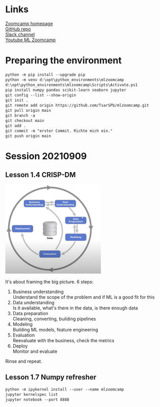 # Links
[Zoomcamp homepage](https://datatalks.club/courses/2021-winter-ml-zoomcamp.html)  
[GitHub repo](https://github.com/alexeygrigorev/mlbookcamp-code)  
[Slack channel](https://datatalks-club.slack.com)  
[Youtube ML Zoomcamp](https://www.youtube.com/channel/UCDvErgK0j5ur3aLgn6U-LqQ)  

# Preparing the environment
```
python -m pip install --upgrade pip
python -m venv d:\opt\python_environments\mlzoomcamp
d:\opt\python_environments\mlzoomcamp\Scripts\Activate.ps1
pip install numpy pandas scikit-learn seaborn jupyter
git config --list --show-origin
git init .
git remote add origin https://github.com/TsarSPb/mlzoomcamp.git
git pull origin main
git branch -a
git checkout main
git add .
git commit -m "erster Commit. Richte mich ein."
git push origin main
```

# Session 20210909
## Lesson 1.4 CRISP-DM
<img src="images/CRISPDM.jpg" width="300" />  

It's about framing the big picture.
6 steps:
1. Business understanding  
Understand the scope of the problem and if ML is a good fit for this
1. Data understanding  
Is it available, what's there in the data, is there enough data
1. Data preparation  
Cleaning, converting, building pipelines
1. Modeling  
Building ML models, feature engineering
1. Evaluation  
Reevaluate with the business, check the metrics
1. Deploy  
Monitor and evaluate

Rinse and repeat.

## Lesson 1.7 Numpy refresher
```
python -m ipykernel install --user --name mlzoomcamp
jupyter kernelspec list
jupyter notebook --port 8888
```

